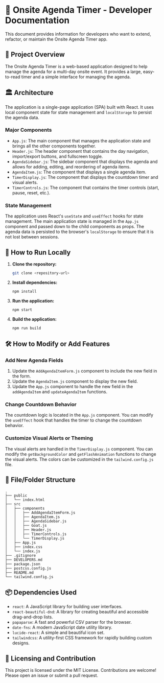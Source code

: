 # 🐐 Onsite Agenda Timer - Developer Documentation

This document provides information for developers who want to extend, refactor, or maintain the Onsite Agenda Timer app.

## 📝 Project Overview

The Onsite Agenda Timer is a web-based application designed to help manage the agenda for a multi-day onsite event. It provides a large, easy-to-read timer and a simple interface for managing the agenda.

## 🏛️ Architecture

The application is a single-page application (SPA) built with React. It uses local component state for state management and `localStorage` to persist the agenda data.

### Major Components

*   `App.js`: The main component that manages the application state and brings all the other components together.
*   `Header.js`: The header component that contains the day navigation, import/export buttons, and fullscreen toggle.
*   `AgendaSidebar.js`: The sidebar component that displays the agenda and allows for adding, editing, and reordering of agenda items.
*   `AgendaItem.js`: The component that displays a single agenda item.
*   `TimerDisplay.js`: The component that displays the countdown timer and visual alerts.
*   `TimerControls.js`: The component that contains the timer controls (start, pause, reset, etc.).

### State Management

The application uses React's `useState` and `useEffect` hooks for state management. The main application state is managed in the `App.js` component and passed down to the child components as props. The agenda data is persisted to the browser's `localStorage` to ensure that it is not lost between sessions.

## 🚀 How to Run Locally

1.  **Clone the repository:**
    ```bash
    git clone <repository-url>
    ```
2.  **Install dependencies:**
    ```bash
    npm install
    ```
3.  **Run the application:**
    ```bash
    npm start
    ```
4.  **Build the application:**
    ```bash
    npm run build
    ```

## 🛠️ How to Modify or Add Features

### Add New Agenda Fields

1.  Update the `AddAgendaItemForm.js` component to include the new field in the form.
2.  Update the `AgendaItem.js` component to display the new field.
3.  Update the `App.js` component to handle the new field in the `addAgendaItem` and `updateAgendaItem` functions.

### Change Countdown Behavior

The countdown logic is located in the `App.js` component. You can modify the `useEffect` hook that handles the timer to change the countdown behavior.

### Customize Visual Alerts or Theming

The visual alerts are handled in the `TimerDisplay.js` component. You can modify the `getBackgroundColor` and `getFlashAnimation` functions to change the visual alerts. The colors can be customized in the `tailwind.config.js` file.

## 📂 File/Folder Structure

```
.
├── public
│   └── index.html
├── src
│   ├── components
│   │   ├── AddAgendaItemForm.js
│   │   ├── AgendaItem.js
│   │   ├── AgendaSidebar.js
│   │   ├── Goat.js
│   │   ├── Header.js
│   │   ├── TimerControls.js
│   │   └── TimerDisplay.js
│   ├── App.js
│   ├── index.css
│   └── index.js
├── .gitignore
├── DEVELOPERS.md
├── package.json
├── postcss.config.js
├── README.md
└── tailwind.config.js
```

## 📦 Dependencies Used

*   `react`: A JavaScript library for building user interfaces.
*   `react-beautiful-dnd`: A library for creating beautiful and accessible drag-and-drop lists.
*   `papaparse`: A fast and powerful CSV parser for the browser.
*   `date-fns`: A modern JavaScript date utility library.
*   `lucide-react`: A simple and beautiful icon set.
*   `tailwindcss`: A utility-first CSS framework for rapidly building custom designs.

## 📜 Licensing and Contribution

This project is licensed under the MIT License. Contributions are welcome! Please open an issue or submit a pull request.
